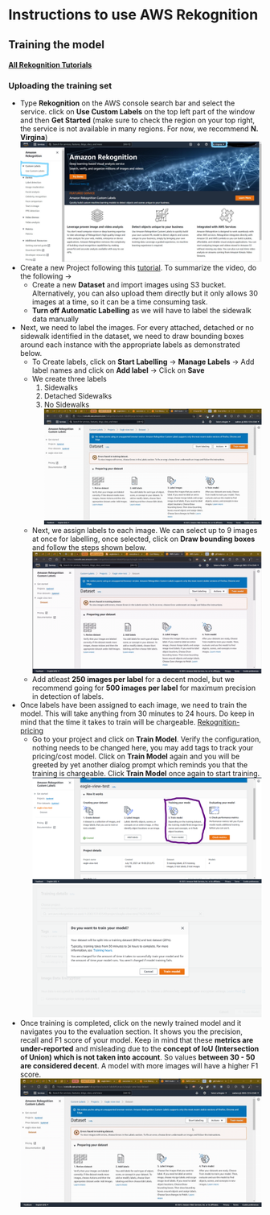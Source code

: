 # Instructions to use AWS Rekognition

## Training the model

#### [All Rekognition Tutorials](https://console.aws.amazon.com/rekognition/custom-labels#/get-started/tutorials)

### Uploading the training set

- Type **Rekognition** on the AWS console search bar and select the service. click on **Use Custom Labels** on the top left part of the window and then **Get Started** (make sure to check the region on your top right, the service is not available in many regions. For now, we recommend **N. Virgina**)
![Dashboard](../images/rekognition/Inkeddashboard.jpg)
- Create a new Project following this [tutorial](https://www.youtube.com/watch?v=Mse5Jgh9n3M&t=2s).  To summarize the video, do the following ->
    - Create a new **Dataset** and import images using S3 bucket. Alternatively, you can also upload them directly but it only allows 30 images at a time, so it can be a time consuming task.
    - **Turn off Automatic Labelling** as we will have to label the sidewalk data manually
- Next, we need to label the images. For every attached, detached or no sidewalk identified in the dataset, we need to draw bounding boxes around each instance with the appropriate labels as demonstrated below.
    - To Create labels, click on **Start Labelling** -> **Manage Labels** -> Add label names and click on **Add label** -> Click on **Save**
    - We create three labels
        1. Sidewalks
        2. Detached Sidewalks
        3. No Sidewalks 
    ![adding-labels](../images/rekognition/labels.gif)
    - Next, we assign labels to each image. We can select up to 9 images at once for labelling, once selected, click on **Draw bounding boxes** and follow the steps shown below.
    ![drawing-bounding-boxes](../images/rekognition/boxes.gif)
    - Add atleast **250 images per label** for a decent model, but we recommend going for **500 images per label** for maximum precision in detection of labels.
- Once labels have been assigned to each image, we need to train the model. This will take anything from 30 minutes to 24 hours. Do keep in mind that the time it takes to train will be chargeable. [Rekognition-pricing](https://aws.amazon.com/rekognition/pricing/)
    - Go to your project and click on **Train Model**. Verify the configuration, nothing needs to be changed here, you may add tags to track your pricing/cost model. Click on **Train Model** again and you will be greeted by yet another dialog prompt which reminds you that the training is chargeable. Click **Train Model** once again to start training.
    ![train-model](../images/rekognition/training.png)
    ![train-confirm](../images/rekognition/train-confirm.png)
- Once training is completed, click on the newly trained model and it navigates you to the evaluation section. It shows you the precision, recall and F1 score of your model. Keep in mind that these **metrics are under-reported** and misleading due to the **concept of IoU (Intersection of Union) which is not taken into account**. So values **between 30 - 50 are considered decent**. A model with more images will have a higher F1 score.
![evaluation](../images/rekognition/evaluation.gif)
